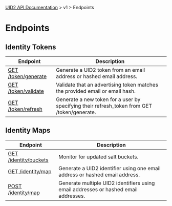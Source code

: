 [UID2 API Documentation](../../README.md) > v1 > Endpoints

# Endpoints

## Identity Tokens

| Endpoint | Description |
| --- | --- |
| [GET /token/generate](./get-token-generate.md) | Generate a UID2 token from an email address or hashed email address. |
| [GET /token/validate](./get-token-validate.md) | Validate that an advertising token matches the provided email or email hash. |
| [GET /token/refresh](./get-token-refresh.md) | Generate a new token for a user by specifying their refresh_token from GET /token/generate. |

## Identity Maps

| Endpoint | Description |
| --- | --- |
| [GET /identity/buckets](./get-identity-buckets.md) | Monitor for updated salt buckets. |
| [GET /identity/map](./get-identity-map.md) | Generate a UID2 identifier using one email address or hashed email address. |
| [POST /identity/map](./post-identity-map.md) | Generate multiple UID2 identifiers using email addresses or hashed email addresses.  |

